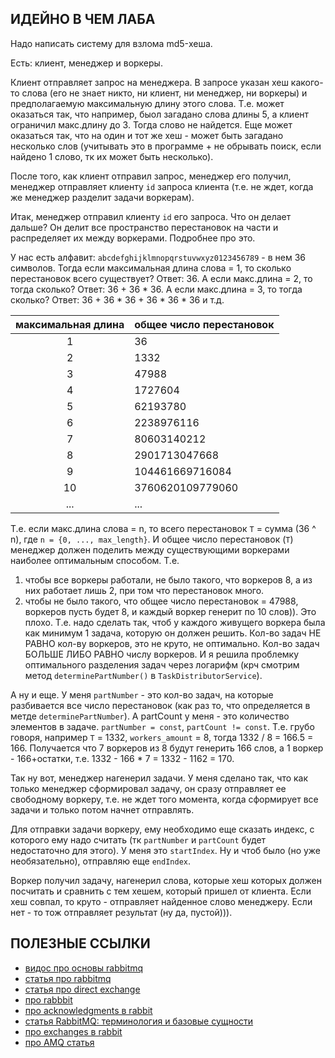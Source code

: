 ## ИДЕЙНО В ЧЕМ ЛАБА

Надо написать систему для взлома md5-хеша.

Есть: клиент, менеджер и воркеры.

Клиент отправляет запрос на менеджера. В запросе указан хеш какого-то слова (его не знает никто, ни клиент, ни менеджер, ни воркеры) и предполагаемую максимальную длину этого слова. Т.е. может оказаться так, что например, быол загадано слова длины 5, а клиент ограничил макс.длину до 3. Тогда слово не найдется. Еще может оказаться так, что на один и тот же хеш - может быть загадано несколько слов (учитывать это в программе + не обрывать поиск, если найдено 1 слово, тк их может быть несколько).

После того, как клиент отправил запрос, менеджер его получил, менеджер отправляет клиенту `id` запроса клиента (т.е. не ждет, когда же менеджер разделит задачи воркерам).

Итак, менеджер отправил клиенту `id` его запроса. Что он делает дальше?
Он делит все пространство перестановок на части и распределяет их между воркерами.
Подробнее про это.

У нас есть алфавит: `abcdefghijklmnopqrstuvwxyz0123456789` - в нем 36 символов.
Тогда если максимальная длина слова = 1, то сколько перестановок всего существует? Ответ: 36.
А если макс.длина = 2, то тогда сколько? Ответ: 36 + 36 * 36.
А если макс.длина = 3, то тогда сколько? Ответ: 36 + 36 * 36 + 36 * 36 * 36 и т.д.

| максимальная длина   | общее число перестановок   |
| :--------------:     | -----------------------    |
| 1                    | 36                         |
| 2                    | 1332                       |
| 3                    | 47988                      |
| 4                    | 1727604                    |
| 5                    | 62193780                   |
| 6                    | 2238976116                 |
| 7                    | 80603140212                |
| 8                    | 2901713047668              |
| 9                    | 104461669716084            |
| 10                   | 3760620109779060           |
| ...                  | ...                        |

Т.е. если макс.длина слова = n, то всего перестановок `T` = сумма (36 ^ n), где `n = {0, ..., max_length}`. И общее число перестановок (`T`) менеджер должен поделить между существующими воркерами наиболее оптимальным способом. Т.е.
1) чтобы все воркеры работали, не было такого, что воркеров 8, а из них работает лишь 2, при том что перестановок много.
2) чтобы не было такого, что общее число перестановок = 47988, воркеров пусть будет 8, и каждый воркер генерит по 10 слов)). Это плохо.
Т.е. надо сделать так, чтоб у каждого живущего воркера была как минимум 1 задача, которую он должен решить. Кол-во задач НЕ РАВНО кол-ву воркеров, это не круто, не оптимально. Кол-во задач БОЛЬШЕ ЛИБО РАВНО числу воркеров. И я решила проблемку оптимального разделения задач через логарифм (крч смотрим метод `determinePartNumber()` в `TaskDistributorService`).

А ну и еще. У меня `partNumber` - это кол-во задач, на которые разбивается все число перестановок (как раз то, что определяется в метде `determinePartNumber`). А partCount у меня - это количество элементов в задаче. `partNumber = const`, `partCount != const`.
Т.е. грубо говоря, например `T` = 1332, `workers_amount` = 8, тогда
1332 / 8 = 166.5 = 166. Получается что 7 воркеров из 8 будут генерить 166 слов, а 1 воркер - 166+остатки, т.е. 1332 - 166 * 7 = 1332 - 1162 = 170.

Так ну вот, менеджер нагенерил задачи. У меня сделано так, что как только менеджер сформировал задачу, он сразу отправляет ее свободному воркеру, т.е. не ждет того момента, когда сформирует все задачи и только потом начнет отправлять.

Для отправки задачи воркеру, ему необходимо еще сказать индекс, с которого ему надо считать (тк `partNumber` и `partCount` будет недостаточно для этого). У меня это `startIndex`. Ну и чтоб было (но уже необязательно), отправляю еще `endIndex`.

Воркер получил задачу, нагенерил слова, которые хеш которых должен посчитать и сравнить с тем хешем, который пришел от клиента. Если хеш совпал, то круто - отправляет найденное слово менеджеру. Если нет - то тож отправляет результат (ну да, пустой))).


## ПОЛЕЗНЫЕ ССЫЛКИ

- [видос про основы rabbitmq](https://www.youtube.com/watch?v=i-Eh-NCa0Tk)
- [статья про rabbitmq](https://habr.com/ru/companies/slurm/articles/704208/)
- [статья про direct exchange](https://astrio.ru/blog/rabbitmq-system/#:~:text=Direct%20Exchange%3A,Queue%202)
- [про rabbbit](https://blog.skillfactory.ru/rabbitmq-chto-eto-takoe-i-kak-rabotaet/)
- [про acknowledgments в rabbit](https://www.baeldung.com/rabbitmq-consumer-acknowledgments-publisher-confirmations)
- [статья RabbitMQ: терминология и базовые сущности](https://habr.com/ru/companies/slurm/articles/703060/)
- [про exchanges в rabbit](https://habr.com/ru/articles/489086/)
- [про AMQ статья](http://onreader.mdl.ru/RabbitMQInDepth/content/Ch02.html)

